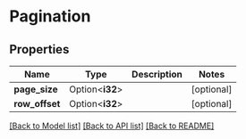 # Pagination

## Properties

Name | Type | Description | Notes
------------ | ------------- | ------------- | -------------
**page_size** | Option<**i32**> |  | [optional]
**row_offset** | Option<**i32**> |  | [optional]

[[Back to Model list]](../README.md#documentation-for-models) [[Back to API list]](../README.md#documentation-for-api-endpoints) [[Back to README]](../README.md)


